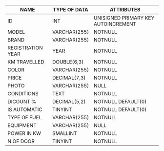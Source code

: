 | NAME | TYPE OF DATA | ATTRIBUTES |
| ------- | --- | --- |
| ID | INT | UNISIGNED PRIMARY KEY AUTOINCREMENT|
| MODEL | VARCHAR(255) | NOTNULL |
| BRAND | VARCHAR(255) | NOTNULL |
| REGISTRATION YEAR | YEAR | NOTNULL |
| KM TRAVELLED | DOUBLE(6,3) | NOTNULL|
| COLOR |VARCHAR(255) | NOTNULL |
| PRICE | DECIMAL(7,3) | NOTNULL |
| PHOTO | VARCHAR(255) | NULL |
| CONDITIONS | TEXT | NOTNULL |
| DICOUNT % | DECIMAL(5,2) | NOTNULL DEFAULT(0) |
| IS AUTOMATIC | TINYINT | NOTNULL DEFAULT(0) |
| TYPE OF FUEL | VARCHAR(255) | NOTNULL |
| EQUIPMENT | VARCHAR(255) | NULL |
| POWER IN KW | SMALLINT | NOTNULL |
| N OF DOOR| TINYINT | NOTNULL |
